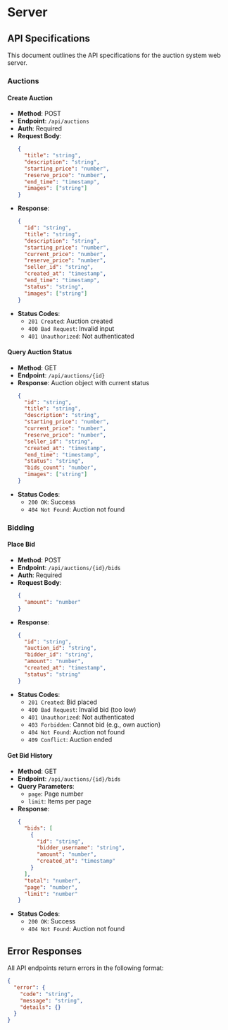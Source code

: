# Server

## API Specifications

This document outlines the API specifications for the auction system web server.

### Auctions

#### Create Auction
- **Method**: POST
- **Endpoint**: `/api/auctions`
- **Auth**: Required
- **Request Body**:
  ```json
  {
    "title": "string",
    "description": "string",
    "starting_price": "number",
    "reserve_price": "number",
    "end_time": "timestamp",
    "images": ["string"]
  }
  ```
- **Response**:
  ```json
  {
    "id": "string",
    "title": "string",
    "description": "string",
    "starting_price": "number",
    "current_price": "number",
    "reserve_price": "number",
    "seller_id": "string",
    "created_at": "timestamp",
    "end_time": "timestamp",
    "status": "string",
    "images": ["string"]
  }
  ```
- **Status Codes**:
  - `201 Created`: Auction created
  - `400 Bad Request`: Invalid input
  - `401 Unauthorized`: Not authenticated

#### Query Auction Status
- **Method**: GET
- **Endpoint**: `/api/auctions/{id}`
- **Response**: Auction object with current status
  ```json
  {
    "id": "string",
    "title": "string",
    "description": "string",
    "starting_price": "number",
    "current_price": "number",
    "reserve_price": "number",
    "seller_id": "string",
    "created_at": "timestamp",
    "end_time": "timestamp",
    "status": "string",
    "bids_count": "number",
    "images": ["string"]
  }
  ```
- **Status Codes**:
  - `200 OK`: Success
  - `404 Not Found`: Auction not found

### Bidding

#### Place Bid
- **Method**: POST
- **Endpoint**: `/api/auctions/{id}/bids`
- **Auth**: Required
- **Request Body**:
  ```json
  {
    "amount": "number"
  }
  ```
- **Response**:
  ```json
  {
    "id": "string",
    "auction_id": "string",
    "bidder_id": "string",
    "amount": "number",
    "created_at": "timestamp",
    "status": "string"
  }
  ```
- **Status Codes**:
  - `201 Created`: Bid placed
  - `400 Bad Request`: Invalid bid (too low)
  - `401 Unauthorized`: Not authenticated
  - `403 Forbidden`: Cannot bid (e.g., own auction)
  - `404 Not Found`: Auction not found
  - `409 Conflict`: Auction ended

#### Get Bid History
- **Method**: GET
- **Endpoint**: `/api/auctions/{id}/bids`
- **Query Parameters**:
  - `page`: Page number
  - `limit`: Items per page
- **Response**:
  ```json
  {
    "bids": [
      {
        "id": "string",
        "bidder_username": "string",
        "amount": "number",
        "created_at": "timestamp"
      }
    ],
    "total": "number",
    "page": "number",
    "limit": "number"
  }
  ```
- **Status Codes**:
  - `200 OK`: Success
  - `404 Not Found`: Auction not found

## Error Responses

All API endpoints return errors in the following format:

```json
{
  "error": {
    "code": "string",
    "message": "string",
    "details": {}
  }
}
